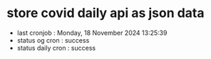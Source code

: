 # store covid daily api as json data

- last cronjob : Monday, 18 November 2024 13:25:39
- status og cron : success
- status daily cron : success
      
      